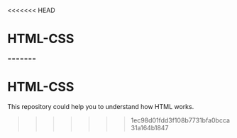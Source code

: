 <<<<<<< HEAD
# HTML-CSS
=======
# HTML-CSS

This repository could help you to understand how HTML works.
>>>>>>> 1ec98d01fdd3f108b7731bfa0bcca31a164b1847
